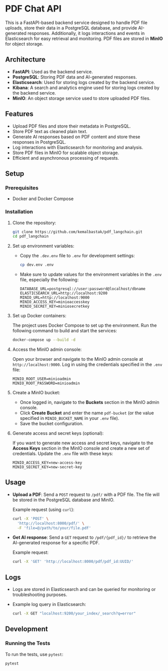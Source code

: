 # PDF Chat API

This is a FastAPI-based backend service designed to handle PDF file uploads, store their data in a PostgreSQL database,
and provide AI-generated responses. Additionally, it logs interactions and events in Elasticsearch for easy retrieval
and monitoring. PDF files are stored in **MinIO** for object storage.

## Architecture

- **FastAPI**: Used as the backend service.
- **PostgreSQL**: Storing PDF data and AI-generated responses.
- **Elasticsearch**: Used for storing logs created by the backend service.
- **Kibana**: A search and analytics engine used for storing logs created by the backend service.
- **MinIO**: An object storage service used to store uploaded PDF files.

## Features

- Upload PDF files and store their metadata in PostgreSQL.
- Store PDF text as cleaned plain text.
- Generate AI responses based on PDF content and store these responses in PostgreSQL.
- Log interactions with Elasticsearch for monitoring and analysis.
- Store PDF files in MinIO for scalable object storage.
- Efficient and asynchronous processing of requests.

## Setup

### Prerequisites

- Docker and Docker Compose

### Installation

1. Clone the repository:

    ```bash
    git clone https://github.com/kemalbastak/pdf_langchain.git
    cd pdf_langchain
    ```

2. Set up environment variables:
    - Copy the `.dev.env` file to `.env` for development settings:

      ```bash
      cp dev.env .env
      ```

    - Make sure to update values for the environment variables in the `.env` file, especially the following:

        ```
        DATABASE_URL=postgresql://user:password@localhost/dbname
        ELASTICSEARCH_URL=http://localhost:9200
        MINIO_URL=http://localhost:9000
        MINIO_ACCESS_KEY=minioaccesskey
        MINIO_SECRET_KEY=miniosecretkey
        ```

3. Set up Docker containers:

   The project uses Docker Compose to set up the environment. Run the following command to build and start the services:

    ```bash
    docker-compose up --build -d
    ```
4. Access the MinIO admin console:

   Open your browser and navigate to the MinIO admin console at `http://localhost:9000`. Log in using the credentials
   specified in the `.env` file:

    ```
    MINIO_ROOT_USER=minioadmin
    MINIO_ROOT_PASSWORD=minioadmin
    ```

5. Create a MinIO bucket:

    - Once logged in, navigate to the **Buckets** section in the MinIO admin console.
    - Click **Create Bucket** and enter the name `pdf-bucket` (or the value specified in `MINIO_BUCKET_NAME` in your
      `.env` file).
    - Save the bucket configuration.

6. Generate access and secret keys (optional):

   If you want to generate new access and secret keys, navigate to the **Access Keys** section in the MinIO console and
   create a new set of credentials. Update the `.env` file with these keys:

    ```
    MINIO_ACCESS_KEY=new-access-key
    MINIO_SECRET_KEY=new-secret-key
    ```

## Usage

- **Upload a PDF**:
  Send a `POST` request to `/pdf/` with a PDF file. The file will be stored in the PostgreSQL database and MinIO.

  Example request (using `curl`):

    ```bash
    curl -X 'POST' \
      'http://localhost:8000/pdf/' \
      -F 'file=@/path/to/your/file.pdf'
    ```

- **Get AI response**:
  Send a `GET` request to `/pdf/{pdf_id}/` to retrieve the AI-generated response for a specific PDF.

  Example request:

    ```bash
    curl -X 'GET' 'http://localhost:8000/pdf/pdf_id:UUID/'
    ```

## Logs

- Logs are stored in Elasticsearch and can be queried for monitoring or troubleshooting purposes.
- Example log query in Elasticsearch:

    ```bash
    curl -X GET "localhost:9200/your_index/_search?q=error"
    ```

## Development

### Running the Tests

To run the tests, use `pytest`:

```bash
pytest
